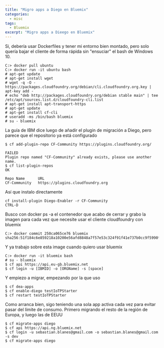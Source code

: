 ```yaml
---
title: "Migro apps a Diego en Bluemix"
categories:
  - misc
tags:
  - Bluemix
excerpt: "Migro apps a Dieego en Bluemix"
---
```


Si, debería usar Dockerfiles y tener mi entorno bien montado, pero solo quería bajar el cliente de forma rápida sin "ensuciar" el bash de Windows 10.

```
C:> docker pull ubuntu
C:> docker run -it ubuntu bash
# apt-get update
# apt-get install wget
# wget -q -O - https://packages.cloudfoundry.org/debian/cli.cloudfoundry.org.key | apt-key add -
# echo "deb http://packages.cloudfoundry.org/debian stable main" | tee /etc/apt/sources.list.d/cloudfoundry-cli.list
# apt-get install apt-transport-https
# apt-get update
# apt-get install cf-cli
# useradd -ms /bin/bash bluemix
# su - bluemix
```

La guía de IBM dice luego de añadir el plugin de migración a Diego, pero parece que el repositorio ya está configurado

```
$ cf add-plugin-repo CF-Community https://plugins.cloudfoundry.org/

FAILED
Plugin repo named "CF-Community" already exists, please use another name.
$ cf list-plugin-repos
OK

Repo Name      URL
CF-Community   https://plugins.cloudfoundry.org
```

Así que instalo directamente

```
cf install-plugin Diego-Enabler -r CF-Community
CTRL-D
```

Busco con docker ps -a el contenedor que acabo de cerrar y grabo la imagen para cada vez que necesite usar el cliente cloudfoundry con bluemix 

```
C:> docker commit 250ca065ce76 bluemix
sha256:51f184c6e859218a10200e56afd8848a7f57e53c324f91f41e737b0cc9f5990f
```

Y ya trabajo sobre esta image cuando quiero usar bluemix

```
C:> docker run -it bluemix bash
# su - bluemix
$ cf api https://api.eu-gb.bluemix.net
$ cf login -u [IBMID] -o [ORGName] -s [space]
```

Y empiezo a migrar, empezando por la que uso

```
$ cf dea-apps
$ cf enable-diego testIoTPStarter
$ cf restart testIoTPStarter
```

Como arranca bien,  sigo teniendo una sola app activa cada vez para evitar pasar del límite de consumo.
Primero migrando el resto de la región de Europa, y luego las de EEUU

```
$ cf migrate-apps diego
$ cf api https://api.ng.bluemix.net
$ cf login -u sebastian.blanes@gmail.com -o sebastian.blanes@gmail.com -s dev
$ cf migrate-apps diego
```